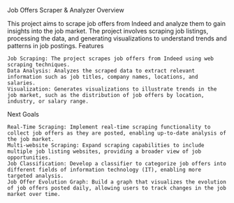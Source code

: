 Job Offers Scraper & Analyzer
Overview

This project aims to scrape job offers from Indeed and analyze them to gain insights into the job market. The project involves scraping job listings, processing the data, and generating visualizations to understand trends and patterns in job postings.
Features

    Job Scraping: The project scrapes job offers from Indeed using web scraping techniques.
    Data Analysis: Analyzes the scraped data to extract relevant information such as job titles, company names, locations, and salaries.
    Visualization: Generates visualizations to illustrate trends in the job market, such as the distribution of job offers by location, industry, or salary range.

Next Goals

    Real-Time Scraping: Implement real-time scraping functionality to collect job offers as they are posted, enabling up-to-date analysis of the job market.
    Multi-website Scraping: Expand scraping capabilities to include multiple job listing websites, providing a broader view of job opportunities.
    Job Classification: Develop a classifier to categorize job offers into different fields of information technology (IT), enabling more targeted analysis.
    Job Offer Evolution Graph: Build a graph that visualizes the evolution of job offers posted daily, allowing users to track changes in the job market over time.

